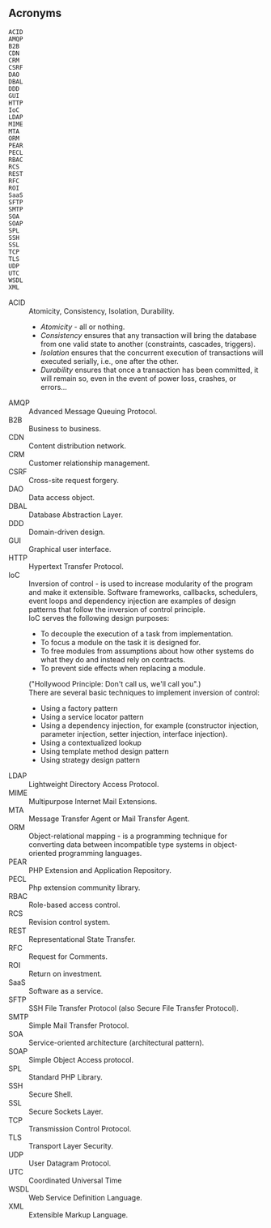 Acronyms
-

````
ACID
AMQP
B2B
CDN
CRM
CSRF
DAO
DBAL
DDD
GUI
HTTP
IoC
LDAP
MIME
MTA
ORM
PEAR
PECL
RBAC
RCS
REST
RFC
ROI
SaaS
SFTP
SMTP
SOA
SOAP
SPL
SSH
SSL
TCP
TLS
UDP
UTC
WSDL
XML
````

<dl>

<dt>ACID</dt>
<dd>
    Atomicity, Consistency, Isolation, Durability.
    <ul>
        <li><i>Atomicity</i> - all or nothing.</li>
        <li><i>Consistency</i> ensures that any transaction will bring the database from one valid state to another (constraints, cascades, triggers).</li>
        <li><i>Isolation</i> ensures that the concurrent execution of transactions will executed serially, i.e., one after the other.</li>
        <li><i>Durability</i> ensures that once a transaction has been committed, it will remain so, even in the event of power loss, crashes, or errors...</li>
    </ul>
</dd>

<dt>AMQP</dt>
<dd>Advanced Message Queuing Protocol.</dd>

<dt>B2B</dt>
<dd>Business to business.</dd>

<dt>CDN</dt>
<dd>Content distribution network.</dd>

<dt>CRM</dt>
<dd>Customer relationship management.</dd>

<dt>CSRF</dt>
<dd>Cross-site request forgery.</dd>

<dt>DAO</dt>
<dd>Data access object.</dd>

<dt>DBAL</dt>
<dd>Database Abstraction Layer.</dd>

<dt>DDD</dt>
<dd>Domain-driven design.</dd>

<dt>GUI</dt>
<dd>Graphical user interface.</dd>

<dt>HTTP</dt>
<dd>Hypertext Transfer Protocol.</dd>

<dt>IoC</dt>
<dd>
    Inversion of control - is used to increase modularity of the program and make it extensible.
    Software frameworks, callbacks, schedulers, event loops and dependency injection
    are examples of design patterns that follow the inversion of control principle.
    <br>IoC serves the following design purposes:
    <ul>
        <li>To decouple the execution of a task from implementation.</li>
        <li>To focus a module on the task it is designed for.</li>
        <li>
            To free modules from assumptions about how other systems do
            what they do and instead rely on contracts.
        </li>
        <li>To prevent side effects when replacing a module.</li>
    </ul>
    ("Hollywood Principle: Don't call us, we'll call you".)
    <br>There are several basic techniques to implement inversion of control:
    <ul>
        <li>Using a factory pattern</li>
        <li>Using a service locator pattern</li>
        <li>
            Using a dependency injection, for example
            (constructor injection, parameter injection, setter injection, interface injection).
        </li>
        <li>Using a contextualized lookup</li>
        <li>Using template method design pattern</li>
        <li>Using strategy design pattern</li>
    </ul>
</dd>

<dt>LDAP</dt>
<dd>Lightweight Directory Access Protocol.</dd>

<dt>MIME</dt>
<dd>Multipurpose Internet Mail Extensions.</dd>

<dt>MTA</dt>
<dd>Message Transfer Agent or Mail Transfer Agent.</dd>

<dt>ORM</dt>
<dd>
Object-relational mapping - is a programming technique
for converting data between incompatible type systems in object-oriented programming languages.
</dd>

<dt>PEAR</dt>
<dd>PHP Extension and Application Repository.</dd>

<dt>PECL</dt>
<dd>Php extension community library.</dd>

<dt>RBAC</dt>
<dd>Role-based access control.</dd>

<dt>RCS</dt>
<dd>Revision control system.</dd>

<dt>REST</dt>
<dd>Representational State Transfer.</dd>

<dt>RFC</dt>
<dd>Request for Comments.</dd>

<dt>ROI</dt>
<dd>Return on investment.</dd>

<dt>SaaS</dt>
<dd>Software as a service.</dd>

<dt>SFTP</dt>
<dd>SSH File Transfer Protocol (also Secure File Transfer Protocol).</dd>

<dt>SMTP</dt>
<dd>Simple Mail Transfer Protocol.</dd>

<dt>SOA</dt>
<dd>Service-oriented architecture (architectural pattern).</dd>

<dt>SOAP</dt>
<dd>Simple Object Access protocol.</dd>

<dt>SPL</dt>
<dd>Standard PHP Library.</dd>

<dt>SSH</dt>
<dd>Secure Shell.</dd>

<dt>SSL</dt>
<dd>Secure Sockets Layer.</dd>

<dt>TCP</dt>
<dd>Transmission Control Protocol.</dd>

<dt>TLS</dt>
<dd>Transport Layer Security.</dd>

<dt>UDP</dt>
<dd>User Datagram Protocol.</dd>

<dt>UTC</dt>
<dd>Coordinated Universal Time</dd>

<dt>WSDL</dt>
<dd>Web Service Definition Language.</dd>

<dt>XML</dt>
<dd>Extensible Markup Language.</dd>

</dl>

